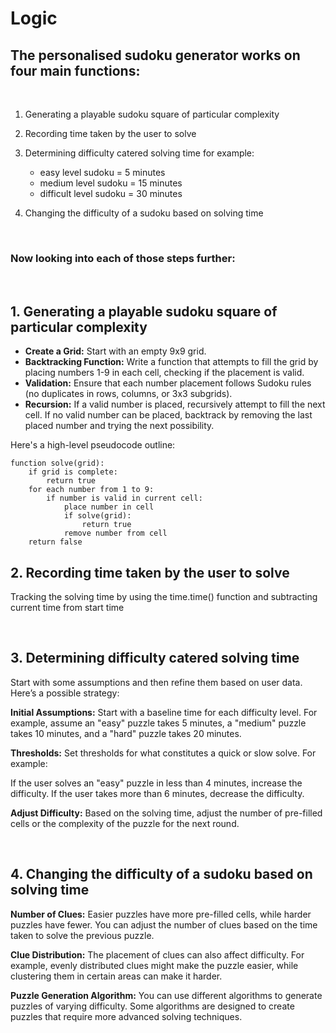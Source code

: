 # Logic

## The personalised sudoku generator works on four main functions:

<Br>

1. Generating a playable sudoku square of particular complexity
2. Recording time taken by the user to solve
3. Determining difficulty catered solving time
   for example:

      - easy level sudoku = 5 minutes
      - medium level sudoku = 15 minutes
      - difficult level sudoku = 30 minutes
        
4. Changing the difficulty of a sudoku based on solving time

<br>

### Now looking into each of those steps further:

<br>

## 1. Generating a playable sudoku square of particular complexity

- <B>Create a Grid:</B> Start with an empty 9x9 grid.
- <B>Backtracking Function:</B> Write a function that attempts to fill the grid by placing numbers 1-9 in each cell, checking if the placement is valid.
- <B>Validation:</B> Ensure that each number placement follows Sudoku rules (no duplicates in rows, columns, or 3x3 subgrids).
- <B>Recursion:</B> If a valid number is placed, recursively attempt to fill the next cell. If no valid number can be placed, backtrack by removing the last placed number and trying the next possibility.

Here's a high-level pseudocode outline:

```
function solve(grid):
    if grid is complete:
        return true
    for each number from 1 to 9:
        if number is valid in current cell:
            place number in cell
            if solve(grid):
                return true
            remove number from cell
    return false
```

## 2. Recording time taken by the user to solve

Tracking the solving time by using the time.time() function and subtracting current time from start time

<Br>

## 3. Determining difficulty catered solving time

Start with some assumptions and then refine them based on user data. Here’s a possible strategy:

<B>Initial Assumptions:</B> Start with a baseline time for each difficulty level. For example, assume an "easy" puzzle takes 5 minutes, a "medium" puzzle takes 10 minutes, and a "hard" puzzle takes 20 minutes.

<B>Thresholds:</B> Set thresholds for what constitutes a quick or slow solve. For example:

If the user solves an "easy" puzzle in less than 4 minutes, increase the difficulty.
If the user takes more than 6 minutes, decrease the difficulty.

<B>Adjust Difficulty:</B> Based on the solving time, adjust the number of pre-filled cells or the complexity of the puzzle for the next round.

<Br>

## 4. Changing the difficulty of a sudoku based on solving time

<B>Number of Clues:</B> Easier puzzles have more pre-filled cells, while harder puzzles have fewer. You can adjust the number of clues based on the time taken to solve the previous puzzle.

<B>Clue Distribution:</B> The placement of clues can also affect difficulty. For example, evenly distributed clues might make the puzzle easier, while clustering them in certain areas can make it harder.

<B>Puzzle Generation Algorithm:</B> You can use different algorithms to generate puzzles of varying difficulty. Some algorithms are designed to create puzzles that require more advanced solving techniques.

